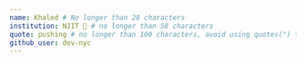 ```yaml
---
name: Khaled # No longer than 28 characters
institution: NJIT 🚩 # no longer than 58 characters
quote: pushing # no longer than 100 characters, avoid using quotes(") to guarantee the format remains the same.
github_user: dev-nyc
---
```

